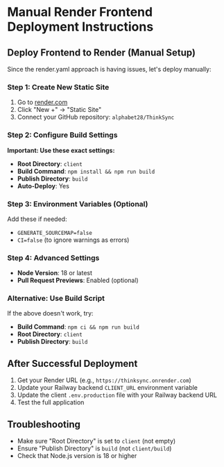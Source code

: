 # Manual Render Frontend Deployment Instructions

## Deploy Frontend to Render (Manual Setup)

Since the render.yaml approach is having issues, let's deploy manually:

### Step 1: Create New Static Site
1. Go to [render.com](https://render.com)
2. Click "New +" → "Static Site"
3. Connect your GitHub repository: `alphabet28/ThinkSync`

### Step 2: Configure Build Settings
**Important: Use these exact settings:**

- **Root Directory**: `client`
- **Build Command**: `npm install && npm run build`
- **Publish Directory**: `build`
- **Auto-Deploy**: Yes

### Step 3: Environment Variables (Optional)
Add these if needed:
- `GENERATE_SOURCEMAP=false`
- `CI=false` (to ignore warnings as errors)

### Step 4: Advanced Settings
- **Node Version**: 18 or latest
- **Pull Request Previews**: Enabled (optional)

### Alternative: Use Build Script
If the above doesn't work, try:
- **Build Command**: `npm ci && npm run build`
- **Root Directory**: `client`
- **Publish Directory**: `build`

## After Successful Deployment
1. Get your Render URL (e.g., `https://thinksync.onrender.com`)
2. Update your Railway backend `CLIENT_URL` environment variable
3. Update the client `.env.production` file with your Railway backend URL
4. Test the full application

## Troubleshooting
- Make sure "Root Directory" is set to `client` (not empty)
- Ensure "Publish Directory" is `build` (not `client/build`)
- Check that Node.js version is 18 or higher
